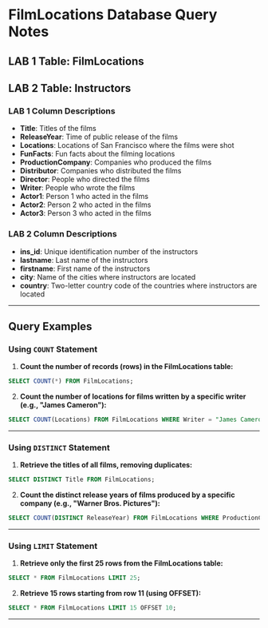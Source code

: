 # FilmLocations Database Query Notes

## LAB 1 Table: FilmLocations
## LAB 2 Table: Instructors

### LAB 1 Column Descriptions
- **Title**: Titles of the films
- **ReleaseYear**: Time of public release of the films
- **Locations**: Locations of San Francisco where the films were shot
- **FunFacts**: Fun facts about the filming locations
- **ProductionCompany**: Companies who produced the films
- **Distributor**: Companies who distributed the films
- **Director**: People who directed the films
- **Writer**: People who wrote the films
- **Actor1**: Person 1 who acted in the films
- **Actor2**: Person 2 who acted in the films
- **Actor3**: Person 3 who acted in the films

### LAB 2 Column Descriptions
- **ins_id**: Unique identification number of the instructors
- **lastname**: Last name of the instructors
- **firstname**: First name of the instructors
- **city**: Name of the cities where instructors are located
- **country**: Two-letter country code of the countries where instructors are located

---

## Query Examples

### Using `COUNT` Statement

1. **Count the number of records (rows) in the FilmLocations table:**
```sql
SELECT COUNT(*) FROM FilmLocations;
```

2. **Count the number of locations for films written by a specific writer (e.g., "James Cameron"):**
```sql
SELECT COUNT(Locations) FROM FilmLocations WHERE Writer = "James Cameron";
```

---

### Using `DISTINCT` Statement

1. **Retrieve the titles of all films, removing duplicates:**
```sql
SELECT DISTINCT Title FROM FilmLocations;
```

2. **Count the distinct release years of films produced by a specific company (e.g., "Warner Bros. Pictures"):**
```sql
SELECT COUNT(DISTINCT ReleaseYear) FROM FilmLocations WHERE ProductionCompany = "Warner Bros. Pictures";
```

---

### Using `LIMIT` Statement

1. **Retrieve only the first 25 rows from the FilmLocations table:**
```sql
SELECT * FROM FilmLocations LIMIT 25;
```

2. **Retrieve 15 rows starting from row 11 (using OFFSET):**
```sql
SELECT * FROM FilmLocations LIMIT 15 OFFSET 10;
```

---

